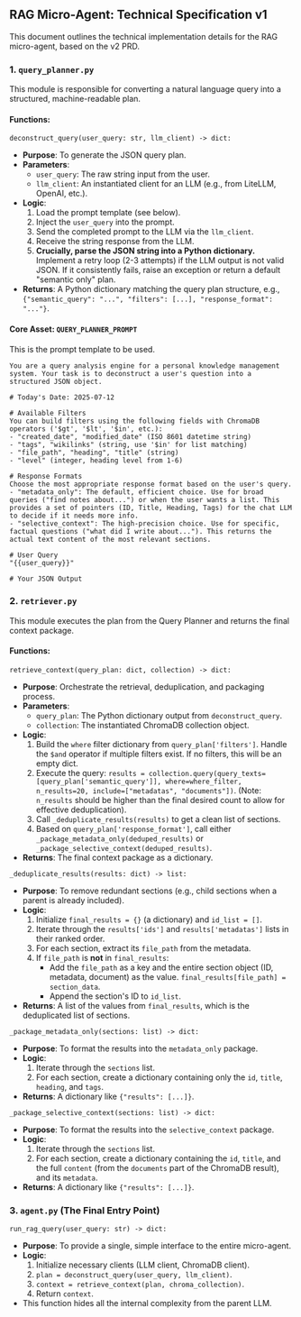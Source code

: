 ## RAG Micro-Agent: Technical Specification v1

This document outlines the technical implementation details for the RAG micro-agent, based on the v2 PRD.

### 1. `query_planner.py`

This module is responsible for converting a natural language query into a structured, machine-readable plan.

#### **Functions:**

`deconstruct_query(user_query: str, llm_client) -> dict:`
-   **Purpose**: To generate the JSON query plan.
-   **Parameters**:
    -   `user_query`: The raw string input from the user.
    -   `llm_client`: An instantiated client for an LLM (e.g., from LiteLLM, OpenAI, etc.).
-   **Logic**:
    1.  Load the prompt template (see below).
    2.  Inject the `user_query` into the prompt.
    3.  Send the completed prompt to the LLM via the `llm_client`.
    4.  Receive the string response from the LLM.
    5.  **Crucially, parse the JSON string into a Python dictionary.** Implement a retry loop (2-3 attempts) if the LLM output is not valid JSON. If it consistently fails, raise an exception or return a default "semantic only" plan.
-   **Returns**: A Python dictionary matching the query plan structure, e.g., `{"semantic_query": "...", "filters": [...], "response_format": "..."}`.

#### **Core Asset: `QUERY_PLANNER_PROMPT`**

This is the prompt template to be used.

```text
You are a query analysis engine for a personal knowledge management system. Your task is to deconstruct a user's question into a structured JSON object.

# Today's Date: 2025-07-12

# Available Filters
You can build filters using the following fields with ChromaDB operators ('$gt', '$lt', '$in', etc.):
- "created_date", "modified_date" (ISO 8601 datetime string)
- "tags", "wikilinks" (string, use '$in' for list matching)
- "file_path", "heading", "title" (string)
- "level" (integer, heading level from 1-6)

# Response Formats
Choose the most appropriate response format based on the user's query.
- "metadata_only": The default, efficient choice. Use for broad queries ("find notes about...") or when the user wants a list. This provides a set of pointers (ID, Title, Heading, Tags) for the chat LLM to decide if it needs more info.
- "selective_context": The high-precision choice. Use for specific, factual questions ("what did I write about..."). This returns the actual text content of the most relevant sections.

# User Query
"{{user_query}}"

# Your JSON Output
```

### 2. `retriever.py`

This module executes the plan from the Query Planner and returns the final context package.

#### **Functions:**

`retrieve_context(query_plan: dict, collection) -> dict:`
-   **Purpose**: Orchestrate the retrieval, deduplication, and packaging process.
-   **Parameters**:
    -   `query_plan`: The Python dictionary output from `deconstruct_query`.
    -   `collection`: The instantiated ChromaDB collection object.
-   **Logic**:
    1.  Build the `where` filter dictionary from `query_plan['filters']`. Handle the `$and` operator if multiple filters exist. If no filters, this will be an empty dict.
    2.  Execute the query: `results = collection.query(query_texts=[query_plan['semantic_query']], where=where_filter, n_results=20, include=["metadatas", "documents"])`. (Note: `n_results` should be higher than the final desired count to allow for effective deduplication).
    3.  Call `_deduplicate_results(results)` to get a clean list of sections.
    4.  Based on `query_plan['response_format']`, call either `_package_metadata_only(deduped_results)` or `_package_selective_context(deduped_results)`.
-   **Returns**: The final context package as a dictionary.

`_deduplicate_results(results: dict) -> list:`
-   **Purpose**: To remove redundant sections (e.g., child sections when a parent is already included).
-   **Logic**:
    1.  Initialize `final_results = {}` (a dictionary) and `id_list = []`.
    2.  Iterate through the `results['ids']` and `results['metadatas']` lists in their ranked order.
    3.  For each section, extract its `file_path` from the metadata.
    4.  If `file_path` is **not** in `final_results`:
        -   Add the `file_path` as a key and the entire section object (ID, metadata, document) as the value. `final_results[file_path] = section_data`.
        -   Append the section's ID to `id_list`.
-   **Returns**: A list of the values from `final_results`, which is the deduplicated list of sections.

`_package_metadata_only(sections: list) -> dict:`
-   **Purpose**: To format the results into the `metadata_only` package.
-   **Logic**:
    1.  Iterate through the `sections` list.
    2.  For each section, create a dictionary containing only the `id`, `title`, `heading`, and `tags`.
-   **Returns**: A dictionary like `{"results": [...]}`.

`_package_selective_context(sections: list) -> dict:`
-   **Purpose**: To format the results into the `selective_context` package.
-   **Logic**:
    1.  Iterate through the `sections` list.
    2.  For each section, create a dictionary containing the `id`, `title`, and the full `content` (from the `documents` part of the ChromaDB result), and its `metadata`.
-   **Returns**: A dictionary like `{"results": [...]}`.

### 3. `agent.py` (The Final Entry Point)

`run_rag_query(user_query: str) -> dict:`
-   **Purpose**: To provide a single, simple interface to the entire micro-agent.
-   **Logic**:
    1.  Initialize necessary clients (LLM client, ChromaDB client).
    2.  `plan = deconstruct_query(user_query, llm_client)`.
    3.  `context = retrieve_context(plan, chroma_collection)`.
    4.  Return `context`.
-   This function hides all the internal complexity from the parent LLM.
